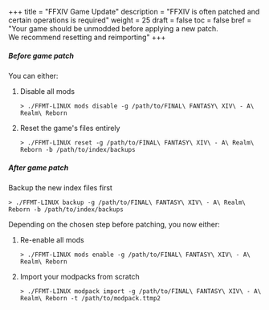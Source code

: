 +++
title = "FFXIV Game Update"
description = "FFXIV is often patched and certain operations is required"
weight = 25
draft = false
toc = false
bref = "Your game should be unmodded before applying a new patch. <br/>We recommend resetting and reimporting"
+++

##### Before game patch
You can either:

1. Disable all mods

	```
	> ./FFMT-LINUX mods disable -g /path/to/FINAL\ FANTASY\ XIV\ - A\ Realm\ Reborn
	```

2. Reset the game's files entirely 

	```
	> ./FFMT-LINUX reset -g /path/to/FINAL\ FANTASY\ XIV\ - A\ Realm\ Reborn -b /path/to/index/backups
	```

##### After game patch
Backup the new index files first
```
> ./FFMT-LINUX backup -g /path/to/FINAL\ FANTASY\ XIV\ - A\ Realm\ Reborn -b /path/to/index/backups
```
Depending on the chosen step before patching, you now either:

1. Re-enable all mods
	
	```
	> ./FFMT-LINUX mods enable -g /path/to/FINAL\ FANTASY\ XIV\ - A\ Realm\ Reborn
	```
2. Import your modpacks from scratch
	
	```
	> ./FFMT-LINUX modpack import -g /path/to/FINAL\ FANTASY\ XIV\ - A\ Realm\ Reborn -t /path/to/modpack.ttmp2
	```
